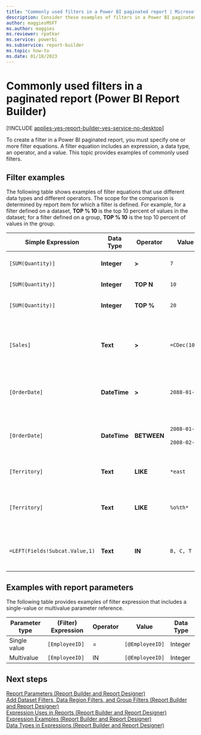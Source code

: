 ```yaml
---
title: "Commonly used filters in a Power BI paginated report | Microsoft Docs"
description: Consider these examples of filters in a Power BI paginated report along with the filter equations you specify to create the filter in Power BI Report Builder.
author: maggiesMSFT
ms.author: maggies
ms.reviewer: rpatkar
ms.service: powerbi
ms.subservice: report-builder
ms.topic: how-to
ms.date: 01/18/2023
---
```

# Commonly used filters in a paginated report (Power BI Report Builder)

[!INCLUDE [applies-yes-report-builder-yes-service-no-desktop](../../includes/applies-yes-report-builder-yes-service-no-desktop.md)]

  To create a filter in a Power BI paginated report, you must specify one or more filter equations. A filter equation includes an expression, a data type, an operator, and a value. This topic provides examples of commonly used filters. 
  
## Filter examples  
 The following table shows examples of filter equations that use different data types and different operators. The scope for the comparison is determined by report item for which a filter is defined. For example, for a filter defined on a dataset, **TOP % 10** is the top 10 percent of values in the dataset; for a filter defined on a group, **TOP % 10** is the top 10 percent of values in the group.  
  
|Simple Expression|Data Type|Operator|Value|Description|  
|-----------------------|---------------|--------------|-----------|-----------------|  
|`[SUM(Quantity)]`|**Integer**|**>**|`7`|Includes data values that are greater than 7.|  
|`[SUM(Quantity)]`|**Integer**|**TOP N**|`10`|Includes the top 10 data values.|  
|`[SUM(Quantity)]`|**Integer**|**TOP %**|`20`|Includes the top 20% of data values.|  
|`[Sales]`|**Text**|**>**|`=CDec(100)`|Includes all values of type System.Decimal (SQL "money" data types) greater than $100.|  
|`[OrderDate]`|**DateTime**|**>**|`2088-01-01`|Includes all dates from January 1, 2008 to the present date.|  
|`[OrderDate]`|**DateTime**|**BETWEEN**|`2008-01-01`<br /><br /> `2008-02-01`|Includes dates from January 1, 2008 up to and including February 1, 2008.|  
|`[Territory]`|**Text**|**LIKE**|`*east`|All territory names that end in "east".|  
|`[Territory]`|**Text**|**LIKE**|`%o%th*`|All territory names that include North and South at the beginning of the name.|  
|`=LEFT(Fields!Subcat.Value,1)`|**Text**|**IN**|`B, C, T`|All subcategory values that begin with the letters B, C, or T.|  
  
## Examples with report parameters  
 The following table provides examples of filter expression that includes a single-value or multivalue parameter reference.  
  
|Parameter type|(Filter) Expression|Operator|Value|Data Type|  
|--------------------|---------------------------|--------------|-----------|---------------|  
|Single value|`[EmployeeID]`|=|`[@EmployeeID]`|Integer|  
|Multivalue|`[EmployeeID]`|IN|`[@EmployeeID]`|Integer|  
  
## Next steps
 [Report Parameters &#40;Report Builder and Report Designer&#41;](/sql/reporting-services/report-design/report-parameters-report-builder-and-report-designer)   
 [Add Dataset Filters, Data Region Filters, and Group Filters &#40;Report Builder and Report Designer&#41;](/sql/reporting-services/report-design/add-dataset-filters-data-region-filters-and-group-filters)   
 [Expression Uses in Reports &#40;Report Builder and Report Designer&#41;](/sql/reporting-services/report-design/expression-uses-in-reports-report-builder-and-ssrs)   
 [Expression Examples &#40;Report Builder and Report Designer&#41;](/sql/reporting-services/report-design/expression-examples-report-builder-and-ssrs)   
 [Data Types in Expressions &#40;Report Builder and Report Designer&#41;](/sql/reporting-services/report-design/data-types-in-expressions-report-builder-and-ssrs)  
  
  
